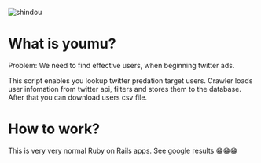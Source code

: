 ![shindou](https://user-images.githubusercontent.com/10524945/32308975-fad39cfc-bfcb-11e7-9758-ab7b2036fa0e.jpg)

# What is youmu?

Problem: We need to find effective users, when beginning twitter ads.

This script enables you lookup twitter predation target users. Crawler loads user infomation from twitter api, filters and stores them to the database. After that you can download users csv file.

# How to work?

This is very very normal Ruby on Rails apps. See google results 😁😁😁
